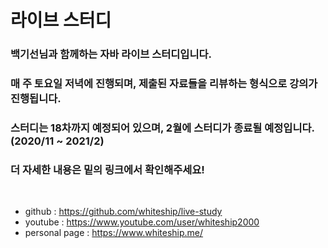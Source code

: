 # 라이브 스터디
### 백기선님과 함께하는 자바 라이브 스터디입니다.
### 매 주 토요일 저녁에 진행되며, 제출된 자료들을 리뷰하는 형식으로 강의가 진행됩니다.
### 스터디는 18차까지 예정되어 있으며, 2월에 스터디가 종료될 예정입니다.(2020/11 ~ 2021/2)
### 더 자세한 내용은 밑의 링크에서 확인해주세요!

<br/>

* github : https://github.com/whiteship/live-study
* youtube : https://www.youtube.com/user/whiteship2000
* personal page : https://www.whiteship.me/